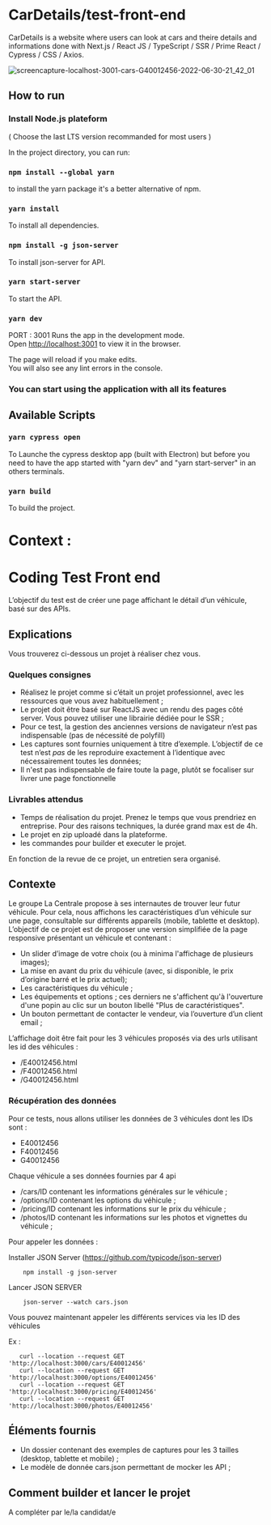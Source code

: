 # CarDetails/test-front-end

CarDetails is a website where users can look at cars and theire details and informations done with Next.js / React JS / TypeScript / SSR / Prime React / Cypress / CSS / Axios.

![screencapture-localhost-3001-cars-G40012456-2022-06-30-21_42_01](https://user-images.githubusercontent.com/52780772/176763649-ee653450-9491-420c-b8e5-1f29b3eafa5a.png)

## How to run

### Install Node.js plateform

( Choose the last LTS version recommanded for most users )

In the project directory, you can run:

### `npm install --global yarn`

to install the yarn package it's a better alternative of npm.

### `yarn install`

To install all dependencies.

### `npm install -g json-server `

To install json-server for API.

### `yarn start-server`

To start the API.

### `yarn dev`

PORT : 3001
Runs the app in the development mode.\
Open [http://localhost:3001](http://localhost:3001) to view it in the browser.

The page will reload if you make edits.\
You will also see any lint errors in the console.

### You can start using the application with all its features

## Available Scripts

### `yarn cypress open`

To Launche the cypress desktop app (built with Electron) but before you need to have the app started with "yarn dev" and "yarn start-server" in an others terminals.

### `yarn build`

To build the project.

# Context :

# Coding Test Front end

L’objectif du test est de créer une page affichant le détail d’un véhicule, basé sur des APIs.

## Explications

Vous trouverez ci-dessous un projet à réaliser chez vous.

### Quelques consignes 

- Réalisez le projet comme si c’était un projet professionnel, avec les ressources que vous avez habituellement ;
- Le projet doit être basé sur ReactJS avec un rendu des pages côté server. Vous pouvez utiliser une librairie dédiée pour le SSR ;
- Pour ce test, la gestion des anciennes versions de navigateur n’est pas indispensable (pas de nécessité de polyfill)  
- Les captures sont fournies uniquement à titre d’exemple. L’objectif de ce test n’est _pas_ de les reproduire exactement à l’identique avec nécessairement toutes les données; 
- Il n'est pas indispensable de faire toute la page, plutôt se focaliser sur livrer une page fonctionnelle

### Livrables attendus 

- Temps de réalisation du projet. Prenez le temps que vous prendriez en entreprise. Pour des raisons techniques, la durée grand max est de 4h.
- Le projet en zip uploadé dans la plateforme.
- les commandes pour builder et executer le projet.

En fonction de la revue de ce projet, un entretien sera organisé.

## Contexte

Le groupe La Centrale propose à ses internautes de trouver leur futur véhicule. Pour cela, nous affichons les caractéristiques d’un véhicule sur une page, consultable sur différents appareils (mobile, tablette et desktop).
L’objectif de ce projet est de proposer une version simplifiée de la page responsive présentant un véhicule et contenant : 
- Un slider d’image de votre choix (ou à minima l'affichage de plusieurs images); 
- La mise en avant du prix du véhicule (avec, si disponible, le prix d’origine barré et le prix actuel);
- Les caractéristiques du véhicule ;
- Les équipements et options ; ces derniers ne s'affichent qu'à l'ouverture d'une popin au clic sur un bouton libellé "Plus de caractéristiques". 
- Un bouton permettant de contacter le vendeur, via l’ouverture d’un client email ;

L’affichage doit être fait pour les 3 véhicules proposés via des urls utilisant les id des véhicules : 
- /E40012456.html
- /F40012456.html
- /G40012456.html

### Récupération des données

Pour ce tests, nous allons utiliser les données de 3 véhicules dont les IDs sont : 
- E40012456
- F40012456
- G40012456

Chaque véhicule a ses données fournies par 4 api
- /cars/ID contenant les informations générales sur le véhicule ;
- /options/ID contenant les options du véhicule ;
- /pricing/ID contenant les informations sur le prix du véhicule ;
- /photos/ID contenant les informations sur les photos et vignettes du véhicule ;

Pour appeler les données :

Installer JSON Server (https://github.com/typicode/json-server)
```
    npm install -g json-server 
```

Lancer JSON SERVER
```
    json-server --watch cars.json
```
Vous pouvez maintenant appeler les différents services via les ID des véhicules 

Ex :
```
   curl --location --request GET 'http://localhost:3000/cars/E40012456'
   curl --location --request GET 'http://localhost:3000/options/E40012456'
   curl --location --request GET 'http://localhost:3000/pricing/E40012456'
   curl --location --request GET 'http://localhost:3000/photos/E40012456'
```

## Éléments fournis

- Un dossier contenant des exemples de captures pour les 3 tailles (desktop, tablette et mobile) ;
- Le modèle de donnée cars.json permettant de mocker les API ;


## Comment builder et lancer le projet

A compléter par le/la candidat/e
